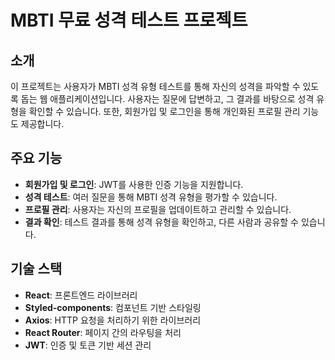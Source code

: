 # MBTI 무료 성격 테스트 프로젝트

## 소개
이 프로젝트는 사용자가 MBTI 성격 유형 테스트를 통해 자신의 성격을 파악할 수 있도록 돕는 웹 애플리케이션입니다. 사용자는 질문에 답변하고, 그 결과를 바탕으로 성격 유형을 확인할 수 있습니다. 또한, 회원가입 및 로그인을 통해 개인화된 프로필 관리 기능도 제공합니다.

## 주요 기능
- **회원가입 및 로그인**: JWT를 사용한 인증 기능을 지원합니다.
- **성격 테스트**: 여러 질문을 통해 MBTI 성격 유형을 평가할 수 있습니다.
- **프로필 관리**: 사용자는 자신의 프로필을 업데이트하고 관리할 수 있습니다.
- **결과 확인**: 테스트 결과를 통해 성격 유형을 확인하고, 다른 사람과 공유할 수 있습니다.

## 기술 스택
- **React**: 프론트엔드 라이브러리
- **Styled-components**: 컴포넌트 기반 스타일링
- **Axios**: HTTP 요청을 처리하기 위한 라이브러리
- **React Router**: 페이지 간의 라우팅을 처리
- **JWT**: 인증 및 토큰 기반 세션 관리
